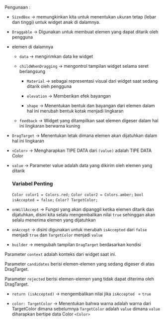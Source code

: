 Pengunaan :

- ```SizedBox``` -> memungkinkan kita untuk menentukan ukuran tetap (lebar dan tinggi) untuk widget anak di dalamnya.

- ```Draggable``` -> Digunakan untuk membuat elemen yang dapat ditarik oleh pengguna

 - elemen di dalamnya

    - ```data``` -> mengirimkan data ke widget

    - ```childWhenDragging``` -> mengontrol tampilan widget selama seret berlangsung

        - ```Material``` -> sebagai representasi visual dari widget saat sedang ditarik oleh pengguna

         - ```elevation``` -> Memberikan efek bayangan

         - ```shape``` -> Menentukan bentuk dan bayangan dari elemen dalam hal ini merubah bentuk kotak menjadi lingkaran

    - ```feedback``` ->  Widget yang ditampilkan saat elemen digeser dalam hal ini lingkaran berwarna kuning

- ```DragTarget``` -> Menentukan letak dimana elemen akan dijatuhkan dalam hal ini lingkaran
 
 - ```<Color>``` -> Mengharapkan TIPE DATA dari ```(value)``` adalah TIPE DATA Color

 - ```value``` -> Parameter value adalah data yang dikirim oleh elemen yang ditarik

    ### Variabel Penting ###
    ```Color color1 = Colors.red;```
    ```Color color2 = Colors.amber;```
    ```bool isAccepted = false;```
    ```Color? TargetColor;```

 - ```onWillAccept``` -> Fungsi yang akan dipanggil ketika elemen ditarik dan dijatuhkan, disini kita selalu mengembalikan nilai ```true``` sehinggan akan selalu menerima elemen yang dijatuhkan

 - ```onAccept``` -> disini digunakan untuk merubah ```isAccepted``` dari ```false``` menjadi ```true```  dan ```TargetColor``` menjadi ```value```

 - ```builder``` -> mengubah tampilan ```DragTarget``` berdasarkan kondisi

 Parameter ```context``` adalah konteks dari widget saat ini.

 Parameter ```candidates``` berisi elemen-elemen yang sedang digeser di atas DragTarget.

 Parameter ```rejected``` berisi elemen-elemen yang tidak dapat diterima oleh DragTarget.

 - ```return (isAccepted)``` -> mengembalikan nilai jika ```isAccepted ``` = ```true```

  - ```color: TargetColor``` -> Menentukan bahwa warna adalah warna dari TargetColor dimana sebelumnya ```TargetColor``` adalah ```value``` dimana ```value``` diharapkan bertipe data Color ```<Color>```






